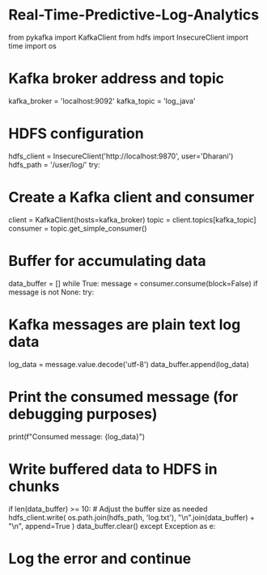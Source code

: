 # Real-Time-Predictive-Log-Analytics
from pykafka import KafkaClient
from hdfs import InsecureClient
import time
import os
# Kafka broker address and topic
kafka_broker = 'localhost:9092'
kafka_topic = 'log_java'
# HDFS configuration
hdfs_client = InsecureClient('http://localhost:9870', user='Dharani')
hdfs_path = '/user/log/'
try:
 # Create a Kafka client and consumer
 client = KafkaClient(hosts=kafka_broker)
 topic = client.topics[kafka_topic]
 consumer = topic.get_simple_consumer()
 # Buffer for accumulating data
 data_buffer = []
 while True:
 message = consumer.consume(block=False)
 if message is not None:
 try:
 # Kafka messages are plain text log data
 log_data = message.value.decode('utf-8')
 data_buffer.append(log_data)
 # Print the consumed message (for debugging purposes)
 print(f"Consumed message: {log_data}")
 # Write buffered data to HDFS in chunks
 if len(data_buffer) >= 10: # Adjust the buffer size as needed
 hdfs_client.write(
 os.path.join(hdfs_path, 'log.txt'),
 "\n".join(data_buffer) + "\n",
 append=True
 )
 data_buffer.clear()
 except Exception as e:
 # Log the error and continue

